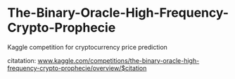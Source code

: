 # The-Binary-Oracle-High-Frequency-Crypto-Prophecie

Kaggle competition for cryptocurrency price prediction

citatation: www.kaggle.com/competitions/the-binary-oracle-high-frequency-crypto-prophecie/overview/$citation
